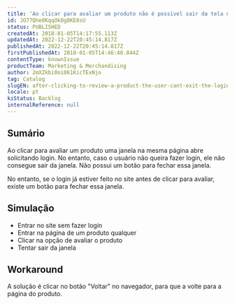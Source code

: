 ```yaml
---
title: 'Ao clicar para avaliar um produto não é possível sair da tela de login'
id: JO77Qhe8KqqOk0g8KE8sU
status: PUBLISHED
createdAt: 2018-01-05T14:17:55.113Z
updatedAt: 2022-12-22T20:45:14.817Z
publishedAt: 2022-12-22T20:45:14.817Z
firstPublishedAt: 2018-01-05T14:46:40.844Z
contentType: knownIssue
productTeam: Marketing & Merchandising
author: 2mXZkbi0oi061KicTExNjo
tag: Catalog
slugEN: after-clicking-to-review-a-product-the-user-cant-exit-the-login-screen
locale: pt
kiStatus: Backlog
internalReference: null
---
```


## Sumário

Ao clicar para avaliar um produto uma janela na mesma página abre solicitando login. No entanto, caso o usuário não queira fazer login, ele não consegue sair da janela. Não possui um botão para fechar essa janela.

No entanto, se o login já estiver feito no site antes de clicar para avaliar, existe um botão para fechar essa janela.

## Simulação


- Entrar no site sem fazer login
- Entrar na página de um produto qualquer
- Clicar na opção de avaliar o produto
- Tentar sair da janela

## Workaround

A solução é clicar no botão "Voltar" no navegador, para que a volte para a página do produto.

